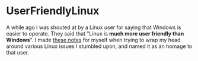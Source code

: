 # UserFriendlyLinux
A while ago I was shouted at by a Linux user for saying that Windows is easier to operate. They said that "Linux is **much more user friendly than Windows**". I made [these notes](https://github.com/Alaknar/UserFriendlyLinux/blob/main/LinuxIsUserFriendly.md) for myself when trying to wrap my head around various Linux issues I stumbled upon, and named it as an homage to that user.
